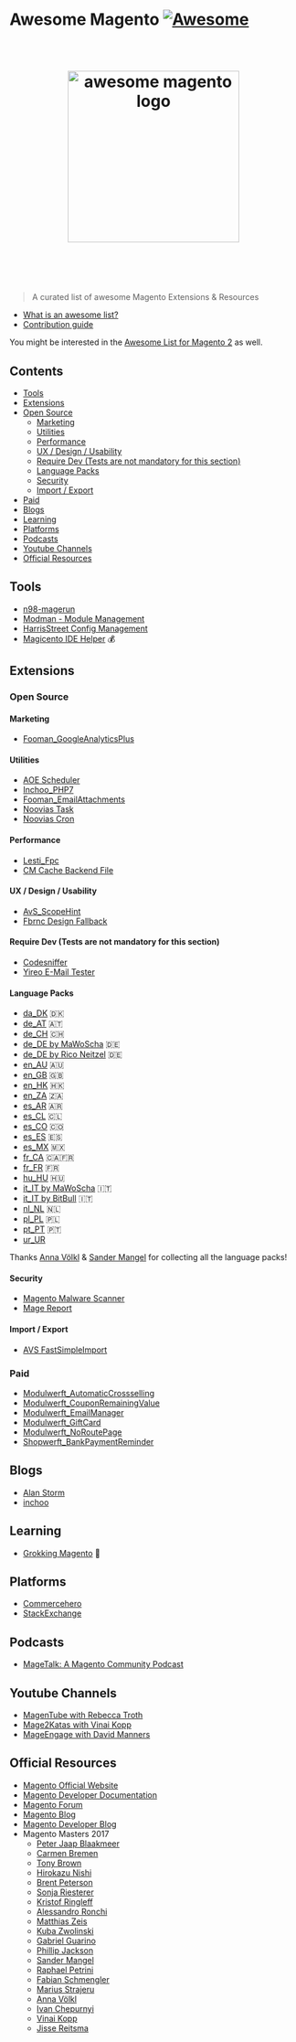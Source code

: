 # Awesome Magento [![Awesome](https://cdn.rawgit.com/sindresorhus/awesome/d7305f38d29fed78fa85652e3a63e154dd8e8829/media/badge.svg)](https://github.com/sindresorhus/awesome)

<h1 align="center">
	<br>
	<img width="300" src="https://github.com/DavidLambauer/awesome-magento/blob/master/media/awesome-magento-logo.png" alt="awesome magento logo">
	<br>
	<br>
	<br>
</h1>

> A curated list of awesome Magento Extensions & Resources

- [What is an awesome list?](https://github.com/sindresorhus/awesome/blob/master/awesome.md)
- [Contribution guide](contributing.md)

You might be interested in the [Awesome List for Magento 2](https://github.com/DavidLambauer/awesome-magento2) as well.

## Contents

- [Tools](#tools)
- [Extensions](#extensions)
 - [Open Source](#open-source)
   - [Marketing](#marketing)
    - [Utilities](#utilities) 
    - [Performance](#performance)
    - [UX / Design / Usability](#ux--design--usability)
    - [Require Dev (Tests are not mandatory for this section)](#require-dev-tests-are-not-mandatory-for-this-section)
    - [Language Packs](#language-packs)
    - [Security](#security)
    - [Import / Export](#import--export)
 - [Paid](#paid)
- [Blogs](#blogs)
- [Learning](#learning)
- [Platforms](#platforms)
- [Podcasts](#podcasts)
- [Youtube Channels](#youtube-channels)
- [Official Resources](#official-resources)


## Tools

- [n98-magerun](http://magerun.net/)
- [Modman - Module Management](https://github.com/colinmollenhour/modman)
- [HarrisStreet Config Management](https://github.com/Zookal/HarrisStreet-ImpEx)
- [Magicento IDE Helper](http://magicento.com/) :moneybag:

## Extensions

### Open Source

#### Marketing

- [Fooman_GoogleAnalyticsPlus](https://github.com/fooman/googleanalyticsplus)

#### Utilities

- [AOE Scheduler](https://github.com/AOEpeople/Aoe_Scheduler)
- [Inchoo_PHP7](https://github.com/Inchoo/Inchoo_PHP7)
- [Fooman_EmailAttachments](https://github.com/fooman/emailattachments/)
- [Noovias Task](https://github.com/noovias/ext.magento.noovias.extensions)
- [Noovias Cron](https://github.com/noovias/ext.magento.noovias.cron)

#### Performance
- [Lesti_Fpc](https://github.com/GordonLesti/Lesti_Fpc)
- [CM Cache Backend File](https://github.com/colinmollenhour/Cm_Cache_Backend_File)

#### UX / Design / Usability

- [AvS_ScopeHint](https://github.com/avstudnitz/AvS_ScopeHint)
- [Fbrnc Design Fallback](https://github.com/fbrnc/Aoe_DesignFallback)

#### Require Dev (Tests are not mandatory for this section)

- [Codesniffer](https://github.com/magento-ecg/coding-standard)
- [Yireo E-Mail Tester](https://www.yireo.com/software/magento-extensions/emailtester/downloads)

#### Language Packs

- [da_DK](https://magentodanmark.dk/) 🇩🇰
- [de_AT](https://github.com/MaWoScha/German_LocalePack_de_AT) 🇦🇹
- [de_CH](https://github.com/MaWoScha/German_LocalePack_de_CH) 🇨🇭
- [de_DE by MaWoScha](https://github.com/MaWoScha/German_LocalePack_de_DE) 🇩🇪
- [de_DE by Rico Neitzel](https://github.com/riconeitzel/German_LocalePack_de_DE) 🇩🇪
- [en_AU](https://github.com/MaWoScha/German_LocalePack_en_AU) 🇦🇺
- [en_GB](https://github.com/MaWoScha/German_LocalePack_en_GB) 🇬🇧
- [en_HK](https://github.com/MaWoScha/German_LocalePack_en_HK) 🇭🇰
- [en_ZA](https://github.com/MaWoScha/German_LocalePack_en_ZA) 🇿🇦
- [es_AR](https://github.com/MaWoScha/German_LocalePack_es_AR) 🇦🇷
- [es_CL](https://github.com/MaWoScha/German_LocalePack_es_CL) 🇨🇱
- [es_CO](https://github.com/MaWoScha/German_LocalePack_es_CO) 🇨🇴
- [es_ES](https://github.com/MaWoScha/German_LocalePack_es_ES) :es:
- [es_MX](https://github.com/MaWoScha/German_LocalePack_es_MX) 🇲🇽
- [fr_CA](https://github.com/MaWoScha/German_LocalePack_fr_CA) 🇨🇦🇫🇷
- [fr_FR](http://www.bkm.uno/services-additionnels/magento-pack-fr-1-9-1.html) 🇫🇷
- [hu_HU](https://github.com/versedi/Magento-Locales/tree/master/app/locale/hu_HU) 🇭🇺
- [it_IT by MaWoScha](https://github.com/MaWoScha/German_LocalePack_it_IT) 🇮🇹
- [it_IT by BitBull](https://bitbucket.org/bitbull/magento-translations-it) 🇮🇹
- [nl_NL](https://github.com/ho-nl/magento1-Ho_nl_NL) 🇳🇱
- [pl_PL](https://github.com/SnowdogApps/MagentoEE-Translation-pl_PL) 🇵🇱
- [pt_PT](https://github.com/MaWoScha/German_LocalePack_pt_PT) 🇵🇹
- [ur_UR](https://github.com/MaWoScha/German_LocalePack_ur_UR) 

Thanks [Anna Völkl](https://github.com/avoelkl) & [Sander Mangel](https://github.com/sandermangel) for collecting all the language packs! 


#### Security

- [Magento Malware Scanner](https://github.com/gwillem/magento-malware-scanner)
- [Mage Report](https://www.magereport.com/)


#### Import / Export

- [AVS FastSimpleImport](https://github.com/avstudnitz/AvS_FastSimpleImport)

### Paid

- [Modulwerft_AutomaticCrossselling](https://en.modulwerft.com/magento-automatic-cross-selling.html)
- [Modulwerft_CouponRemainingValue](https://en.modulwerft.com/magento-coupon-remaining-value.html)
- [Modulwerft_EmailManager](https://en.modulwerft.com/magento-e-mail-manager.html)
- [Modulwerft_GiftCard](https://en.modulwerft.com/magento-gift-cards.html)
- [Modulwerft_NoRoutePage](https://en.modulwerft.com/magento-404-redirects.html)
- [Shopwerft_BankPaymentReminder](https://en.modulwerft.com/magento-automatic-bank-payment-reminder.html)

## Blogs

- [Alan Storm](http://alanstorm.com/category/magento/)
- [inchoo](http://inchoo.net/category/magento/)

## Learning

- [Grokking Magento](https://shop.vinaikopp.com/grokking-magento/#!/home) :book:

## Platforms

- [Commercehero](https://commercehero.io/)
- [StackExchange](http://magento.stackexchange.com/)

## Podcasts

- [MageTalk: A Magento Community Podcast](http://magetalk.com/)


## Youtube Channels

- [MagenTube with Rebecca Troth](https://www.youtube.com/channel/UCOt6RkhO3HW2g3PirIP-zMQ)
- [Mage2Katas with Vinai Kopp](https://www.youtube.com/channel/UCRFDWo7jTlrpEsJxzc7WyPw)
- [MageEngage with David Manners](https://www.youtube.com/channel/UCmceWHPxpYr2FaMe4M-H1ZQ)

## Official Resources

- [Magento Official Website](https://www.magento.com)
- [Magento Developer Documentation](http://devdocs.magento.com/)
- [Magento Forum](https://community.magento.com/)
- [Magento Blog](https://blog.magento.com)
- [Magento Developer Blog](https://community.magento.com/t5/Magento-DevBlog/bg-p/devblog?nobounce=)
- Magento Masters 2017
  - [Peter Jaap Blaakmeer](https://commercehero.io/peterjaap)
  - [Carmen Bremen](https://commercehero.io/neoshops)
  - [Tony Brown](https://commercehero.io/tonegolf71)
  - [Hirokazu Nishi]()
  - [Brent Peterson](https://commercehero.io/brentwpeterson)
  - [Sonja Riesterer](https://commercehero.io/sonja)
  - [Kristof Ringleff](https://commercehero.io/fooman)
  - [Alessandro Ronchi](https://commercehero.io/aleron75)
  - [Matthias Zeis](https://commercehero.io/mzeis)
  - [Kuba Zwolinski](https://commercehero.io/kuba)
  - [Gabriel Guarino](https://commercehero.io/guarinomagento)
  - [Phillip Jackson](https://commercehero.io/philwinkle)
  - [Sander Mangel](https://commercehero.io/sander)
  - [Raphael Petrini](https://commercehero.io/raphaelpetrini)
  - [Fabian Schmengler](https://commercehero.io/schmengler)
  - [Marius Strajeru](https://commercehero.io/MariusStrajeru)
  - [Anna Völkl](https://commercehero.io/annavoelkl)
  - [Ivan Chepurnyi](https://commercehero.io/ivan)
  - [Vinai Kopp](https://commercehero.io/vinai)
  - [Jisse Reitsma](https://commercehero.io/jissereitsma)

